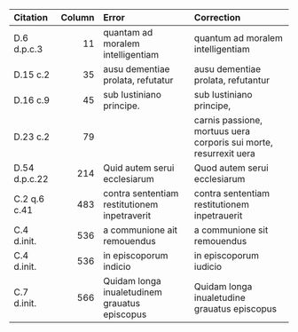 | Citation      |   Column | Error                                         | Correction                                                        |
|:--------------|---------:|:----------------------------------------------|:------------------------------------------------------------------|
| D.6 d.p.c.3   |       11 | quantam ad moralem intelligentiam             | quantum ad moralem intelligentiam                                 |
| D.15 c.2      |       35 | ausu dementiae prolata, refutatur             | ausu dementiae prolata, refutantur                                |
| D.16 c.9      |       45 | sub Iustiniano principe.                      | sub Iustiniano principe,                                          |
| D.23 c.2      |       79 |                                               | carnis passione, mortuus uera corporis sui morte, resurrexit uera |
| D.54 d.p.c.22 |      214 | Quid autem serui ecclesiarum                  | Quod autem serui ecclesiarum                                      |
| C.2 q.6 c.41  |      483 | contra sententiam restitutionem inpetraverit  | contra sententiam restitutionem inpetrauerit                      |
| C.4 d.init.   |      536 | a communione ait remouendus                   | a communione sit remouendus                                       |
| C.4 d.init.   |      536 | in episcoporum indicio                        | in episcoporum iudicio                                            |
| C.7 d.init.   |      566 | Quidam longa inualetudinem grauatus episcopus | Quidam longa inualetudine grauatus episcopus                      |
